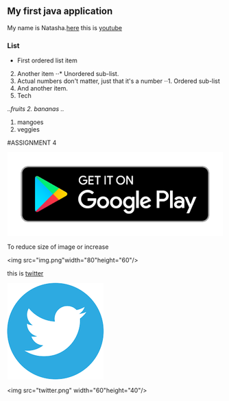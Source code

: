 ## My first java application
My name is Natasha.[here](https://www.google.com)
this is [youtube](https://www.youtube.com)


### List
- First ordered list item
2. Another item
⋅⋅* Unordered sub-list. 
1. Actual numbers don't matter, just that it's a number
⋅⋅1. Ordered sub-list
4. And another item.
5. Tech


..*fruits
2. bananas
..*
1. mangoes
2. veggies


#ASSIGNMENT 4



![playstorelogo](playstore.png)

To reduce size of image or increase

<img src="img.png"width="80"height="60"/>


this is [twitter](www.twitter.com)

![twitterlogo](twitter.png)


<img src="twitter.png" width="60"height="40"/>
